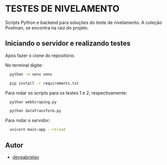 
# TESTES DE NIVELAMENTO 
Scripts Python e backend para soluções do teste de nivelamento.
A coleção Postman, se encontra na raiz do projeto.


## Iniciando o servidor e realizando testes

Após fazer o clone do repositório.

No terminal digite:

```bash
  python -m venv venv 
```

```bash
  pip install -r requirements.txt
```

Para rodar os scripts para os testes 1 e 2, respectivamente:

```bash
  python webScraping.py  
```

```bash
  python dataTransform.py 
```


Para rodar o servidor:

```bash
  uvicorn main:app --reload
```
## Autor

- [devgabrielav](https://github.com/devgabrielav)

